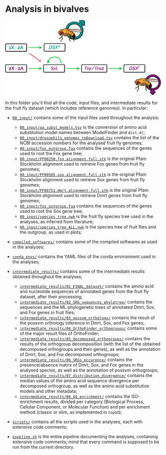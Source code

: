 # Analysis in bivalves

![alt text`](../figures/drosophila_sexDet_comic_v3.png)

In this folder you'll find all the code, input files, and intermediate results for the fruit fly dataset (which includes reference genomes). In particular:

* [`00_input/`](00_input) contains some of the input files used throughout the analysis:

    * [`00_input/aa_subst_models.tsv`](00_input/aa_subst_models.tsv) is the conversion of amino acid substitution model names between ModelFinder and `dist.ml`;
    * [`00_input/drosophila_genomes_toDownload.tsv`](00_input/drosophila_genomes_toDownload.tsv) contains the list of the NCBI accession numbers for the analysed fruit fly genomes;
    * [`00_input/fox_outgroup.faa`](00_input/fox_reference_outgroup.faa) contains the sequences of the genes used to root the Fox gene tree;
    * [`00_input/PF00250.fox.alignment.full.stk`](00_input/PF00250.fox.alignment.full.stk) is the original Pfam Stockholm alignment used to retrieve Fox genes from fruit fly genomes;
    * [`00_input/PF00505.sox.alignment.full.stk`](00_input/PF00505.sox.alignment.full.stk) is the original Pfam Stockholm alignment used to retrieve Sox genes from fruit fly genomes;
    * [`00_input/PF00751.dmrt.alignment.full.stk`](00_input/PF00751.dmrt.alignment.full.stk) is the original Pfam Stockholm alignment used to retrieve Dmrt genes from fruit fly genomes;
    * [`00_input/fox_outgroup.faa`](00_input/fox_reference_outgroup.faa) contains the sequences of the genes used to root the Sox gene tree;
    * [`00_input/species_tree.nwk`](00_input/species_tree.nwk) is the fruit fly species tree used in the analyses, as inferred from literature;
    * [`00_input/species_tree_ALL.nwk`](00_input/species_tree_ALL.nwk) is the species tree of fruit flies and the outgroup, as used in plots;

* [`compiled_softwares/`](compiled_softwares/) contains some of the compiled softwares as used in the analyses;
* [`conda_envs/`](conda_envs/) contains the YAML files of the conda environment used in the analyses;
* [`intermediate_results/`](intermediate_results/) contains some of the intermediate results obtained throughout the analyses;

    * [`intermediate_results/01_FINAL_dataset/`](intermediate_results/01_FINAL_dataset/) contains the amino acid and nucleotide sequences of annotated genes from the fruit fly dataset, after their processing;
    * [`intermediate_results/02_SRG_sequences_phylotree/`](intermediate_results/02_SRG_sequences_phylotree/) contains the sequences and the ML phylogenetic trees of annotated Dmrt, Sox, and Fox genes in fruit flies;
    * [`intermediate_results/03_possvm_orthology/`](intermediate_results/03_possvm_orthology/) contains the result of the possvm orthology inference in Dmrt, Sox, and Fox genes;
    * [`intermediate_results/04_OrthoFinder_orthogroups/`](intermediate_results/04_OrthoFinder_orthogroups/) contains some of the major result files of OrthoFinder;
    * [`intermediate_results/05_decomposed_orthogroups/`](intermediate_results/05_decomposed_orthogroups/) contains the results of the orthogroup decomposition (with the list of the obtained decomposed orthogroups and their genes), as well as the annotation of Dmrt, Sox, and Fox decomposed orthogroups;
    * [`intermediate_results/06_SRGs_occurence/`](intermediate_results/06_SRGs_occurence/) contains the presence/absence matrix of Dmrt, Sox, and Fox genes in the analysed species, as well as the annotation of possvm orthogroups;
    * [`intermediate_results/07_distribution_divergence/`](intermediate_results/07_distribution_divergence/) contains the median values of the amino acid sequence divergence per decomposed orthogroup, as well as the amino acid substitution models and other metadata;
    * [`intermediate_results/08_GO_enrichment/`](intermediate_results/08_GO_enrichment/) contains the GO-enrichment results, divided per category (Biological Process, Cellular Component, or Molecular Function) and per enrichment method (classic or elim, as implemented in `topGO`);

* [`scripts/`](scripts/) contains all the scripts used in the analyses, each with extensive code comments;
* [`pipeline.sh`](pipeline.sh) is the entire pipeline documenting the analyses, containing extensive code comments; mind that every command is supposed to be run from the current directory.